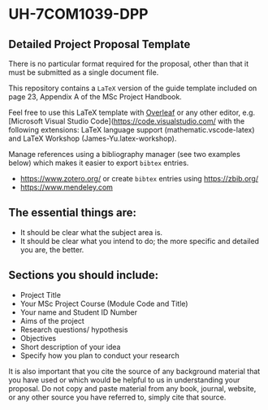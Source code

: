 # UH-7COM1039-DPP
## Detailed Project Proposal Template

There is no particular format required for the proposal, other than that it must be submitted as a single document file.  

This repository contains a `LaTeX` version of the guide template included on page 23, Appendix A of the MSc Project Handbook.

Feel free to use this LaTeX template with [Overleaf](http://overleaf.com) or any other editor, e.g. [Microsoft Visual Studio Code](https://code.visualstudio.com/
with the following extensions: LaTeX language support (mathematic.vscode-latex) and LaTeX Workshop (James-Yu.latex-workshop).

Manage references using a bibliography manager (see two examples below) which makes it easier to export `bibtex` entries.  
 * https://www.zotero.org/  or create `bibtex` entries using https://zbib.org/
 * https://www.mendeley.com 


## The essential things are:

  * It should be clear what the subject area is.
  * It should be clear what you intend to do; the more specific and detailed you are, the better.

## Sections you should include:

  * Project Title
  * Your MSc Project Course (Module Code and Title)
  * Your name and Student ID Number
  * Aims of the project
  * Research questions/ hypothesis
  * Objectives
  * Short description of your idea
  * Specify how you plan to conduct your research

It is also important that you cite the source of any background material that you have used or which would be helpful to us in 
understanding your proposal. Do not copy and paste material from any book, journal, website, or any other source you have referred to, 
simply cite that source. 
